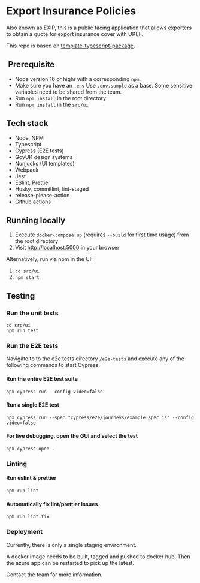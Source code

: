 # Export Insurance Policies

Also known as EXIP, this is a public facing application that allows exporters to obtain a quote for export insurance cover with UKEF.

This repo is based on [template-typescript-package](https://github.com/UK-Export-Finance/template-typescript-package).

##  Prerequisite

- Node version 16 or highr with a corresponding `npm`.
- Make sure you have an `.env` Use `.env.sample` as a base. Some sensitive variables need to be shared from the team.
- Run `npm install` in the root directory
- Run `npm install` in the `src/ui`

## Tech stack

- Node, NPM
- Typescript
- Cypress (E2E tests)
- GovUK design systems
- Nunjucks (UI templates)
- Webpack
- Jest
- ESlint, Prettier
- Husky, commitlint, lint-staged
- release-please-action
- Github actions

## Running locally

1. Execute `docker-compose up` (requires `--build` for first time usage) from the root directory
2. Visit [http://localhost:5000](http://localhost:5000) in your browser

Alternatively, run via npm in the UI:

1. `cd src/ui`
2. `npm start`

## Testing

### Run the unit tests

```shell
cd src/ui
npm run test
```

### Run the E2E tests

Navigate to to the e2e tests directory `/e2e-tests` and execute any of the following commands to start Cypress.

#### **Run the entire E2E test suite**

```shell
npx cypress run --config video=false
```

#### **Run a single E2E test**

```shell
npx cypress run --spec "cypress/e2e/journeys/example.spec.js" --config video=false
```

#### **For live debugging, open the GUI and select the test**

```shell
npx cypress open .
```

### Linting

#### Run eslint & prettier

```shell
npm run lint
```

#### Automatically fix lint/prettier issues

```shell
npm run lint:fix
```

### Deployment

Currently, there is only a single staging environment.

A docker image needs to be built, tagged and pushed to docker hub. Then the azure app can be restarted to pick up the latest.

Contact the team for more information.

